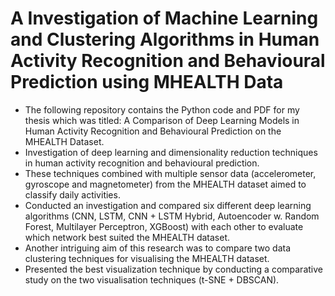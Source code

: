 # A Investigation of Machine Learning and Clustering Algorithms in Human Activity Recognition and Behavioural Prediction using MHEALTH Data

- The following repository contains the Python code and PDF for my thesis which was titled: A Comparison of Deep Learning Models in Human Activity Recognition and Behavioural Prediction on the MHEALTH Dataset.  
- Investigation of deep learning and dimensionality reduction techniques in human activity recognition and behavioural prediction. 
- These techniques combined with multiple sensor data (accelerometer, gyroscope and magnetometer) from the MHEALTH dataset aimed to classify daily activities. 
- Conducted an investigation and compared six different deep learning algorithms (CNN, LSTM, CNN + LSTM Hybrid, Autoencoder w. Random Forest, Multilayer Perceptron, XGBoost) with each other to evaluate which network best suited the MHEALTH dataset. 
- Another intriguing aim of this research was to compare two data clustering techniques for visualising the MHEALTH dataset. 
- Presented the best visualization technique by conducting a comparative study on the two visualisation techniques (t-SNE + DBSCAN). 
